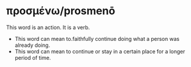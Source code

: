 # προσμένω/prosmenō
This word is an action. It is a verb.
* This word can mean to.faithfully continue doing what a person was already doing.
* This word can mean to continue or stay in a certain place for a longer period of time.
